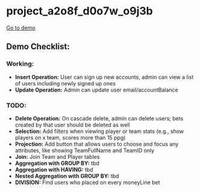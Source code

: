 # project_a2o8f_d0o7w_o9j3b

[Go to demo](https://www.students.cs.ubc.ca/~yukiny/main.php)

## Demo Checklist:

### Working:
- **Insert Operation:** User can sign up new accounts, admin can view a list of users including newly signed up ones
- **Update Operation:** Admin can update user email/accountBalance

### TODO:
- **Delete Operation:** On cascade delete, admin can delete users; bets created by that user should be deleted as well
- **Selection:** Add filters when viewing player or team stats (e.g., show players on x team, scores more than 15 ppg)
- **Projection:** Add button that allows users to choose and focus any attributes, like showing TeamFullName and TeamID only
- **Join:** Join Team and Player tables
- **Aggregation with GROUP BY:** tbd
- **Aggregation with HAVING:** tbd
- **Nested Aggregation with GROUP BY:** tbd
- **DIVISION:** Find users who placed on every moneyLine bet


